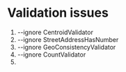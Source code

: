 # Validation issues
1. --ignore CentroidValidator
2. --ignore StreetAddressHasNumber
3. --ignore GeoConsistencyValidator
4. --ignore CountValidator
5. 